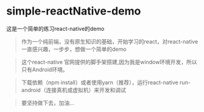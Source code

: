 # simple-reactNative-demo
这是一个简单的练习react-native的demo

> 作为一个纯前端，没有原生知识的基础，开始学习的react，对react-native一直感兴趣，一步步，想做一个简单的demo

> 这个react-native 官网提供的脚手架搭建,因为我是window环境开发，所以只有Android环境。

> 下载依赖（npm install）或者使用yarn（推荐），运行react-native run-android（连接真机或虚拟机）来开发和调试

> 要坚持做下去，加油...
